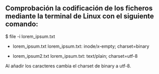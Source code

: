 ## Comprobación la codificación de los ficheros mediante la terminal de Linux con el siguiente comando:

$ file -i lorem_ipsum.txt 


* lorem_ipsum.txt
  lorem_ipsum.txt: inode/x-empty; charset=binary


* lorem_ipsum2.txt
  lorem_ipsum.txt: text/plain; charset=utf-8



Al añadir los caracteres cambia el charset de binary a utf-8.